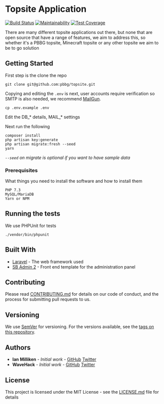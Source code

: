 # Topsite Application

[![Build Status](https://travis-ci.org/1e4/topsite.svg?branch=develop)](https://travis-ci.org/1e4/topsite) [![Maintainability](https://api.codeclimate.com/v1/badges/84627b35523d6894e261/maintainability)](https://codeclimate.com/github/1e4/topsite/maintainability) [![Test Coverage](https://api.codeclimate.com/v1/badges/84627b35523d6894e261/test_coverage)](https://codeclimate.com/github/1e4/topsite/test_coverage)

There are many different topsite applications out there, but none that are open source that have a range of features, we aim to address this, so whether it's a PBBG topsite, Minecraft topsite or any other topsite we aim to be to go solution

## Getting Started

First step is the clone the repo

```
git clone git@github.com:pbbg/topsite.git
```

Copying and editing the `.env` is next, user accounts require verification so SMTP is also needed, we recommend [MailGun](mailgun.com).

```
cp .env.example .env
```

Edit the DB_* details, MAIL_* settings

Next run the following

```
composer install
php artisan key:generate
php artisan migrate:fresh --seed
yarn
```

*`--seed` on migrate is optional if you want to have sample data*

### Prerequisites

What things you need to install the software and how to install them

```
PHP 7.3
MySQL/MariaDB
Yarn or NPM
```

## Running the tests

We use PHPUnit for tests

```
./vendor/bin/phpunit
```

## Built With

* [Laravel](http://laravel.com) - The web framework used
* [SB Admin 2](https://startbootstrap.com/themes/sb-admin-2/) - Front end template for the administration panel

## Contributing

Please read [CONTRIBUTING.md](https://github.com/pbbg/topsites/CONTRIBUTING.md) for details on our code of conduct, and the process for submitting pull requests to us.

## Versioning

We use [SemVer](http://semver.org/) for versioning. For the versions available, see the [tags on this repository](https://github.com/your/project/tags). 

## Authors

* **Ian Milliken** - *Initial work* - [GitHub](https://github.com/1e4) [Twitter](https://twitter.com/1e4_)
* **WaveHack** - *Initial work* - [GitHub](https://github.com/WaveHack) [Twitter](https://twitter.com/WaveHack)

## License

This project is licensed under the MIT License - see the [LICENSE.md](LICENSE.md) file for details
